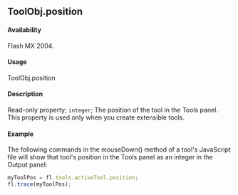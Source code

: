## ToolObj.position

#### Availability

Flash MX 2004.

#### Usage

ToolObj.position

#### Description

Read-only property; `integer`; The position of the tool in the Tools panel. This property is used only when you create extensible tools.

#### Example

The following commands in the mouseDown() method of a tool's JavaScript file will show that tool's position in the Tools panel as an integer in the Output panel:

```javascript
myToolPos = fl.tools.activeTool.position;
fl.trace(myToolPos);
```
